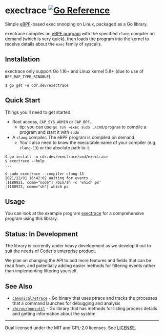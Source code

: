 # exectrace [![Go Reference](https://pkg.go.dev/badge/cdr.dev/execsnoop.svg)](https://pkg.go.dev/cdr.dev/execsnoop)

Simple [eBPF](https://ebpf.io/)-based exec snooping on Linux, packaged as a Go
library.

exectrace compiles an [eBPF program](./bpf/handler.c) with the specified `clang`
compiler on demand (which is very quick), then loads the program into the kernel
to receive details about the `exec` family of syscalls.

## Installation

exectrace only support Go 1.16+ and Linux kernel 5.8+ (due to use of
`BPF_MAP_TYPE_RINGBUF`).

```
$ go get -u cdr.dev/exectrace
```

## Quick Start

Things you'll need to get started:

- Root access, `CAP_SYS_ADMIN` or `CAP_BPF`.
  - tip: you can use `go run -exec sudo ./cmd/program` to compile a program and
    start it with `sudo`
- A `clang` compiler. The eBPF program is compiled on demand.
  - You'll also need to know the executable name of your compiler (e.g.
    `clang-13`) or the absolute path to it.

```
$ go install -u cdr.dev/exectrace/cmd/exectrace
$ exectrace --help
...

$ sudo exectrace --compiler clang-13
2021/12/01 16:42:02 Waiting for events..
[1188921, comm="node"] /bin/sh -c 'which ps'
[1188922, comm="sh"] which ps
```

## Usage

You can look at the example program [exectrace](./cmd/exectrace/main.go) for a
comprehensive program using this library.

## Status: In Development

The library is currently under heavy development as we develop it out to suit
the needs of Coder's enterprise [product](https://coder.com).

We plan on changing the API to add more features and fields that can be read
from, and potentially adding easier methods for filtering events rather than
implementing filtering yourself.

## See Also

- [`canonical/etrace`](https://github.com/canonical/etrace) - Go binary that
  uses ptrace and tracks the processes that a command launches for debugging and
  analysis
- [`shirou/gopsutil`](https://github.com/shirou/gopsutil) - Go library that has
  methods for listing process details and getting information about the system

---

Dual licensed under the MIT and GPL-2.0 licenses. See [LICENSE](LICENSE).
